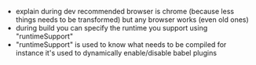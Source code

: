 - explain during dev recommended browser is chrome (because less things needs to be transformed) but any browser works (even old ones)
- during build you can specify the runtime you support using "runtimeSupport"
- "runtimeSupport" is used to know what needs to be compiled for instance it's used to dynamically enable/disable babel plugins
